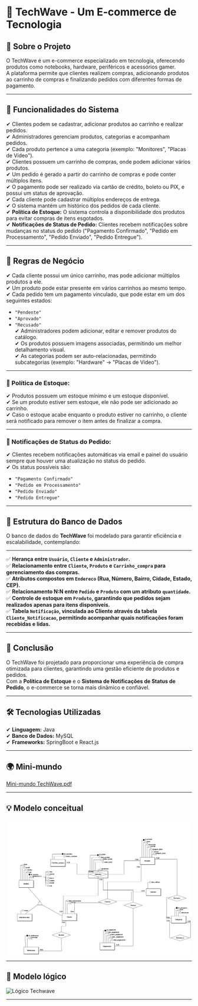 # 🛒 TechWave - Um E-commerce de Tecnologia  

## 📌 Sobre o Projeto  
O TechWave é um e-commerce especializado em tecnologia, oferecendo produtos como notebooks, hardware, periféricos e acessórios gamer.  
A plataforma permite que clientes realizem compras, adicionando produtos ao carrinho de compras e finalizando pedidos com diferentes formas de pagamento.  

---

## 🔹 Funcionalidades do Sistema  
✔ Clientes podem se cadastrar, adicionar produtos ao carrinho e realizar pedidos.  
✔ Administradores gerenciam produtos, categorias e acompanham pedidos.  
✔ Cada produto pertence a uma categoria (exemplo: "Monitores", "Placas de Vídeo").  
✔ Clientes possuem um carrinho de compras, onde podem adicionar vários produtos.  
✔ Um pedido é gerado a partir do carrinho de compras e pode conter múltiplos itens.  
✔ O pagamento pode ser realizado via cartão de crédito, boleto ou PIX, e possui um status de aprovação.  
✔ Cada cliente pode cadastrar múltiplos endereços de entrega.  
✔ O sistema mantém um histórico dos pedidos de cada cliente.  
✔ **Política de Estoque:** O sistema controla a disponibilidade dos produtos para evitar compras de itens esgotados.  
✔ **Notificações de Status de Pedido:** Clientes recebem notificações sobre mudanças no status do pedido ("Pagamento Confirmado", "Pedido em Processamento", "Pedido Enviado", "Pedido Entregue").  

---

## 🔹 Regras de Negócio  
✔ Cada cliente possui um único carrinho, mas pode adicionar múltiplos produtos a ele.  
✔ Um produto pode estar presente em vários carrinhos ao mesmo tempo.  
✔ Cada pedido tem um pagamento vinculado, que pode estar em um dos seguintes estados:  
  - `"Pendente"`  
  - `"Aprovado"`  
  - `"Recusado"`  
✔ Administradores podem adicionar, editar e remover produtos do catálogo.  
✔ Os produtos possuem imagens associadas, permitindo um melhor detalhamento visual.  
✔ As categorias podem ser auto-relacionadas, permitindo subcategorias (exemplo: "Hardware" → "Placas de Vídeo").  

---

### **📌 Política de Estoque:**  
✔ Produtos possuem um estoque mínimo e um estoque disponível.  
✔ Se um produto estiver sem estoque, ele não pode ser adicionado ao carrinho.  
✔ Caso o estoque acabe enquanto o produto estiver no carrinho, o cliente será notificado para remover o item antes de finalizar a compra.  

---

### **📌 Notificações de Status do Pedido:**  
✔ Clientes recebem notificações automáticas via email e painel do usuário sempre que houver uma atualização no status do pedido.  
✔ Os status possíveis são:  
  - `"Pagamento Confirmado"`  
  - `"Pedido em Processamento"`  
  - `"Pedido Enviado"`  
  - `"Pedido Entregue"`  

---

## 🔹 Estrutura do Banco de Dados  
O banco de dados do **TechWave** foi modelado para garantir eficiência e escalabilidade, contemplando:  

---

✅ **Herança entre `Usuário`, `Cliente` e `Administrador`.**  
✅ **Relacionamento entre `Cliente`, `Produto` e `Carrinho_compra` para gerenciamento das compras.**  
✅ **Atributos compostos em `Endereco` (Rua, Número, Bairro, Cidade, Estado, CEP).**  
✅ **Relacionamento N:N entre `Pedido` e `Produto` com um atributo `quantidade`.**  
✅ **Controle de estoque em `Produto`, garantindo que pedidos sejam realizados apenas para itens disponíveis.**  
✅ **Tabela `Notificação`, vinculada ao Cliente através da tabela `Cliente_Notificacao`, permitindo acompanhar quais notificações foram recebidas e lidas.**  

---

## 📌 Conclusão  
O TechWave foi projetado para proporcionar uma experiência de compra otimizada para clientes, garantindo uma gestão eficiente de produtos e pedidos.  
Com a **Política de Estoque** e o **Sistema de Notificações de Status de Pedido**, o e-commerce se torna mais dinâmico e confiável.  

---

## 🛠️ Tecnologias Utilizadas  
✔ **Linguagem:** Java  
✔ **Banco de Dados:** MySQL  
✔ **Frameworks:** SpringBoot e React.js 

---

## 🌍 Mini-mundo

[Mini-mundo TechWave.pdf](https://github.com/user-attachments/files/19556919/Mini-mundo.TechWave.pdf)

---

##  💡 Modelo conceitual

![Conceitual TechWave](<Conceitual TechWave.png>)

---

## 🧠 Modelo lógico

![Lógico Techwave](<Lógico TechWave.png>)

---
